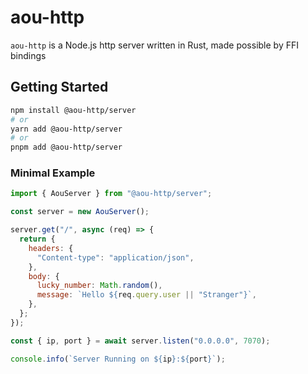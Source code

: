 # aou-http

`aou-http` is a Node.js http server written in Rust, made possible by FFI bindings

## Getting Started

```bash
npm install @aou-http/server
# or
yarn add @aou-http/server
# or
pnpm add @aou-http/server
```

### Minimal Example

```javascript
import { AouServer } from "@aou-http/server";

const server = new AouServer();

server.get("/", async (req) => {
  return {
    headers: {
      "Content-type": "application/json",
    },
    body: {
      lucky_number: Math.random(),
      message: `Hello ${req.query.user || "Stranger"}`,
    },
  };
});

const { ip, port } = await server.listen("0.0.0.0", 7070);

console.info(`Server Running on ${ip}:${port}`);
```
